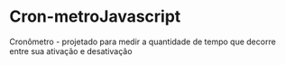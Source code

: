 # Cron-metroJavascript
Cronômetro - projetado para medir a quantidade de tempo que decorre entre sua ativação e desativação
